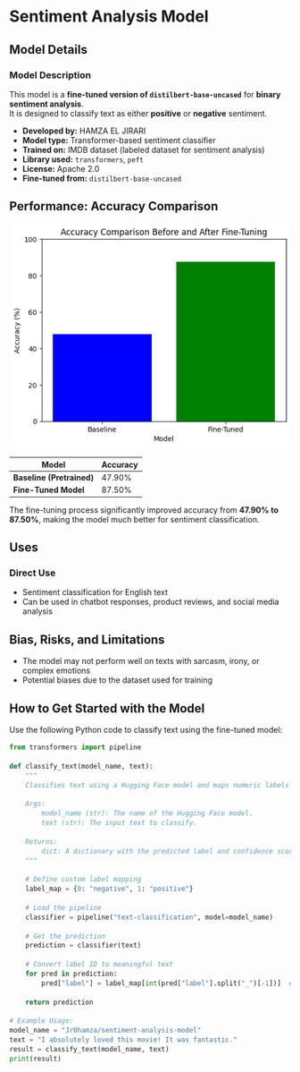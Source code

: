 # **Sentiment Analysis Model**

## **Model Details**

### **Model Description**
This model is a **fine-tuned version of `distilbert-base-uncased`** for **binary sentiment analysis**.  
It is designed to classify text as either **positive** or **negative** sentiment.

- **Developed by:** HAMZA EL JIRARI  
- **Model type:** Transformer-based sentiment classifier  
- **Trained on:** IMDB dataset (labeled dataset for sentiment analysis)  
- **Library used:** `transformers`, `peft`  
- **License:** Apache 2.0  
- **Fine-tuned from:** `distilbert-base-uncased`  

## **Performance: Accuracy Comparison**


![Image](image/accuracy.png)

| Model                 | Accuracy  |
|----------------------|----------|
| **Baseline (Pretrained)** | 47.90%  |
| **Fine-Tuned Model**  | 87.50%   |

The fine-tuning process significantly improved accuracy from **47.90% to 87.50%**, making the model much better for sentiment classification.

## **Uses**

### **Direct Use**
- Sentiment classification for English text  
- Can be used in chatbot responses, product reviews, and social media analysis  

## **Bias, Risks, and Limitations**
- The model may not perform well on texts with sarcasm, irony, or complex emotions  
- Potential biases due to the dataset used for training  

## **How to Get Started with the Model**

Use the following Python code to classify text using the fine-tuned model:

```python
from transformers import pipeline

def classify_text(model_name, text):
    """
    Classifies text using a Hugging Face model and maps numeric labels to meaningful labels.

    Args:
        model_name (str): The name of the Hugging Face model.
        text (str): The input text to classify.

    Returns:
        dict: A dictionary with the predicted label and confidence score.
    """

    # Define custom label mapping
    label_map = {0: "negative", 1: "positive"}  

    # Load the pipeline
    classifier = pipeline("text-classification", model=model_name)

    # Get the prediction
    prediction = classifier(text)

    # Convert label ID to meaningful text
    for pred in prediction:
        pred["label"] = label_map[int(pred["label"].split("_")[-1])]  # Extract and map the label

    return prediction

# Example Usage:
model_name = "Jr0hamza/sentiment-analysis-model"
text = "I absolutely loved this movie! It was fantastic."
result = classify_text(model_name, text)
print(result) 
